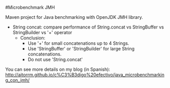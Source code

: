 #Microbenchmark JMH

Maven project for Java benchmarking with OpenJDK JMH library.

- String concat: compare performance of String.concat vs StringBuffer vs StringBuilder vs '+' operator
  - Conclusion:
    - Use '+' for small concatenations up to 4 Strings.
    - Use 'StringBuffer' or 'StringBuilder' for large String concatenations.
    - Do not use 'String.concat'

You can see more details on my blog (in Spanish): http://aitorrm.github.io/c%C3%B3digo%20efectivo/java_microbenchmarking_con_jmh/
